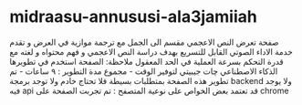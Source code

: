 # midraasu-annususi-ala3jamiiah
صفحة تعرض النص الاعجمي مقسم الى الجمل مع ترجمة موازية في العرض و تقدم خدمة الاداء الصوتي القابل للتسريع بهدف دراسة النص الاعجمي و فهم محتواه و لغته مع قدرة التحكم بسرعة العملية في الحد المعقول 
ملاحظة: الصفحة استخدم في تطويرها الذكاء الاصطناعي چات جيبيتي لتوفير الوقت - مجموع مدة التطوير : ٩ ساعات -
تم تطوير هذه الصفحة بمتطلبات بسيطة فلا تحتاج خادم ولا توجد برمجة backend ولا يوجد فيه api
قد تعتمد بعض الخواص على نوعية المتصفح : تم تجربت الصفحة على chrome
